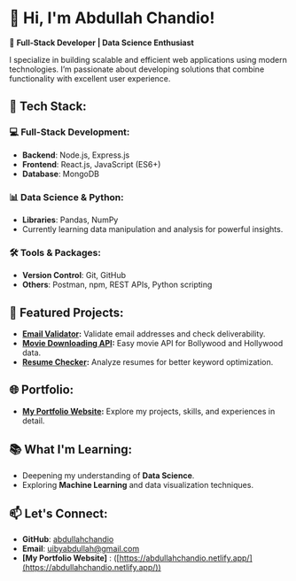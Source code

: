 # 👋 Hi, I'm Abdullah Chandio!

🚀 **Full-Stack Developer | Data Science Enthusiast**

I specialize in building scalable and efficient web applications using modern technologies. I’m passionate about developing solutions that combine functionality with excellent user experience.

## 🔧 Tech Stack:

### 💻 **Full-Stack Development**:
- **Backend**: Node.js, Express.js
- **Frontend**: React.js, JavaScript (ES6+)
- **Database**: MongoDB

### 📊 **Data Science & Python**:
- **Libraries**: Pandas, NumPy
- Currently learning data manipulation and analysis for powerful insights.

### 🛠️ **Tools & Packages**:
- **Version Control**: Git, GitHub
- **Others**: Postman, npm, REST APIs, Python scripting

## 🌟 Featured Projects:

- **[Email Validator](https://github.com/abdullahchandio/email-validator):** Validate email addresses and check deliverability.
- **[Movie Downloading API](https://github.com/abdullahchandio/moviedownloadingapi):** Easy movie API for Bollywood and Hollywood data.
- **[Resume Checker](https://github.com/abdullahchandio/resumechecker):** Analyze resumes for better keyword optimization.

## 🌐 Portfolio:
- **[My Portfolio Website](https://abdullahchandio.netlify.app/):** Explore my projects, skills, and experiences in detail.

## 📚 What I'm Learning:
- Deepening my understanding of **Data Science**.
- Exploring **Machine Learning** and data visualization techniques.

## 📫 Let's Connect:
- **GitHub**: [abdullahchandio](https://github.com/abdullahchandio)
- **Email**: uibyabdullah@gmail.com
- **[My Portfolio Website]** : ([https://abdullahchandio.netlify.app/](https://abdullahchandio.netlify.app/))
